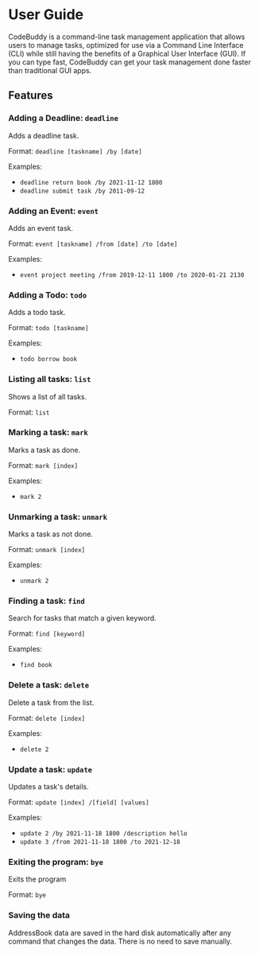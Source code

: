 # User Guide

CodeBuddy is a command-line task management application that allows users to manage tasks,
optimized for use via a Command Line Interface (CLI) while still having the benefits of a Graphical User Interface (GUI).
If you can type fast, CodeBuddy can get your task management done faster than traditional GUI apps.


## Features 

### Adding a Deadline: ```deadline```

Adds a deadline task.

Format: ```deadline [taskname] /by [date]```

Examples:
- ```deadline return book /by 2021-11-12 1800```
- ```deadline submit task /by 2011-09-12```

### Adding an Event: ```event```

Adds an event task.

Format: ```event [taskname] /from [date] /to [date]```

Examples:
- ```event project meeting /from 2019-12-11 1800 /to 2020-01-21 2130```

### Adding a Todo: ```todo```

Adds a todo task.

Format: ```todo [taskname]```

Examples:
- ```todo borrow book```


### Listing all tasks: ```list```

Shows a list of all tasks.

Format: ```list```

### Marking a task: ```mark```

Marks a task as done.

Format: ```mark [index]```

Examples:
- ```mark 2```

### Unmarking a task: ```unmark```

Marks a task as not done.

Format: ```unmark [index]```

Examples:
- ```unmark 2```

### Finding a task: ```find```

Search for tasks that match a given keyword.

Format: ```find [keyword]```

Examples:
- ```find book```

### Delete a task: ```delete```

Delete a task from the list.

Format: ```delete [index]```

Examples:
- ```delete 2```

### Update a task: ```update```

Updates a task's details.

Format: ```update [index] /[field] [values]```

Examples:
- ```update 2 /by 2021-11-18 1800 /description hello```
- ```update 3 /from 2021-11-18 1800 /to 2021-12-18```

### Exiting the program: ```bye```

Exits the program

Format: ```bye```

### Saving the data

AddressBook data are saved in the hard disk automatically after any command that changes the data. There is no need to save manually.


